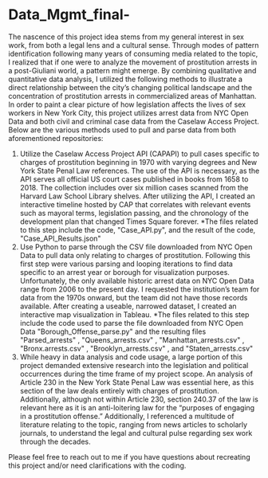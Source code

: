# Data_Mgmt_final-
  The nascence of this project idea stems from my general interest in sex work, from both a
legal lens and a cultural sense. Through modes of pattern identification following many years of
consuming media related to the topic, I realized that if one were to analyze the movement of
prostitution arrests in a post-Giuliani world, a pattern might emerge. By combining qualitative
and quantitative data analysis, I utilized the following methods to illustrate a direct relationship
between the city’s changing political landscape and the concentration of prostitution arrests in
commercialized areas of Manhattan.
  In order to paint a clear picture of how legislation affects the lives of sex workers in New
York City, this project utilizes arrest data from NYC Open Data and both civil and criminal case
data from the Caselaw Access Project. Below are the various methods used to pull and parse data
from both aforementioned repositories:

  1. Utilize the Caselaw Access Project API (CAPAPI) to pull cases specific to charges of
prostitution beginning in 1970 with varying degrees and New York State Penal Law
references. The use of the API is necessary, as the API serves all official US court cases
published in books from 1658 to 2018. The collection includes over six million cases
scanned from the Harvard Law School Library shelves. After utilizing the API, I created
an interactive timeline hosted by CAP that correlates with relevant events such as
mayoral terms, legislation passing, and the chronology of the development plan that
changed Times Square forever. 
  *The files related to this step include the code, "Case_API.py", and the result of the code, "Case_API_Results.json" 
  2. Use Python to parse through the CSV file downloaded from NYC Open Data to pull data
only relating to charges of prostitution. Following this first step were various parsing and
looping iterations to find data specific to an arrest year or borough for visualization
purposes. Unfortunately, the only available historic arrest data on NYC Open Data range
from 2006 to the present day. I requested the institution’s team for data from the 1970s
onward, but the team did not have those records available. After creating a useable,
narrowed dataset, I created an interactive map visualization in Tableau.
  *The files related to this step include the code used to parse the file downloaded from NYC Open Data "Borough_Offense_parse.py" and the resulting files "Parsed_arrests" , "Queens_arrests.csv" , "Manhattan_arrests.csv" , "Bronx.arrests.csv" , "Brooklyn_arrests.csv" , and "Staten_arrests.csv" 
  3. While heavy in data analysis and code usage, a large portion of this project demanded
extensive research into the legislation and political occurrences during the time frame of
my project scope. An analysis of Article 230 in the New York State Penal Law was
essential here, as this section of the law deals entirely with charges of prostitution.
Additionally, although not within Article 230, section 240.37 of the law is relevant here
as it is an anti-loitering law for the “purposes of engaging in a prostitution offense.”
Additionally, I referenced a multitude of literature relating to the topic, ranging from
news articles to scholarly journals, to understand the legal and cultural pulse regarding
sex work through the decades.

Please feel free to reach out to me if you have questions about recreating this project and/or need clarifications with the coding. 
